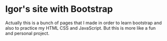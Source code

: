 # Igor's site with Bootstrap
Actually this is a bunch of pages that I made in order to learn bootstrap and also to practice my HTML CSS and JavaScript. But this is more like a fun and personal project.
